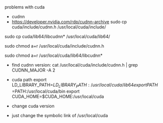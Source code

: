 problems with cuda

- cudnn
- https://developer.nvidia.com/rdp/cudnn-archive
sudo cp cuda/include/cudnn.h /usr/local/cuda/include/
 
sudo cp cuda/lib64/libcudnn* /usr/local/cuda/lib64/
 
sudo chmod a+r /usr/local/cuda/include/cudnn.h
 
sudo chmod a+r /usr/local/cuda/lib64/libcudnn*

- find cudnn version: cat /usr/local/cuda/include/cudnn.h | grep CUDNN_MAJOR -A 2


- cuda path
export LD_LIBRARY_PATH=$LD_LIBRARY_PATH:/usr/local/cuda/lib64
export PATH=$PATH:/usr/local/cuda/bin
export CUDA_HOME=$CUDA_HOME:/usr/local/cuda

- change cuda version
- just change the symbolic link of /usr/local/cuda
